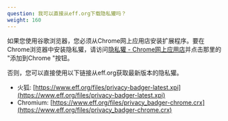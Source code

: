 ```yaml
---
question: 我可以直接从eff.org下载隐私獾吗？
weight: 160
---
```


如果您使用谷歌浏览器，您必须从Chrome网上应用店安装扩展程序。要在Chrome浏览器中安装隐私獾，请访问[隐私獾 - Chrome网上应用店](https://chromewebstore.google.com/detail/privacy-badger/pkehgijcmpdhfbdbbnkijodmdjhbjlgp)并点击那里的 "添加到Chrome "按钮。

否则，您可以直接使用以下链接从eff.org获取最新版本的隐私獾。

* 火狐: [https://www.eff.org/files/privacy-badger-latest.xpi](https://www.eff.org/files/privacy-badger-latest.xpi)
* Chromium: [https://www.eff.org/files/privacy_badger-chrome.crx](https://www.eff.org/files/privacy_badger-chrome.crx)
